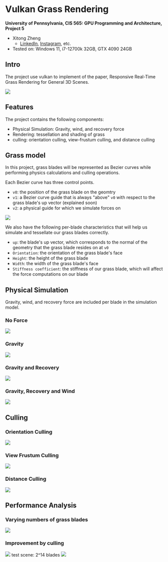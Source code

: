 Vulkan Grass Rendering
==================================

**University of Pennsylvania, CIS 565: GPU Programming and Architecture, Project 5**

* Xitong Zheng
  * [LinkedIn](https://www.linkedin.com/in/xitong-zheng-5b6543205/), [Instagram](https://www.instagram.com/simonz_zheng/), etc.
* Tested on: Windows 11, i7-12700k 32GB, GTX 4090 24GB

## Intro
The project use vulkan to implement of the paper, Responsive Real-Time Grass Rendering for General 3D Scenes.

![](./img/demo1.gif)

## Features
The project contains the following components:
- Physical Simulation: Gravity, wind, and recovery force
- Rendering: tessellation and shading of grass 
- culling: orientation culling, view-frustum culling, and distance culling

## Grass model
In this project, grass blades will be represented as Bezier curves while performing physics calculations and culling operations. 

Each Bezier curve has three control points.
* `v0`: the position of the grass blade on the geomtry
* `v1`: a Bezier curve guide that is always "above" `v0` with respect to the grass blade's up vector (explained soon)
* `v2`: a physical guide for which we simulate forces on

![](./img/grass_model.png)

We also have the following per-blade characteristics that will help us simulate and tessellate our grass blades correctly.
* `up`: the blade's up vector, which corresponds to the normal of the geometry that the grass blade resides on at `v0`
* `Orientation`: the orientation of the grass blade's face
* `Height`: the height of the grass blade
* `Width`: the width of the grass blade's face
* `Stiffness coefficient`: the stiffness of our grass blade, which will affect the force computations on our blade



## Physical Simulation
Gravity, wind, and recovery force are included per blade in the simulation model. 
### No Force
![](./img/grass_no_force.png)
### Gravity
![](./img/grass_only_gravity.png)
### Gravity and Recovery
![](./img/grass_gravity_recovery1.png)
### Gravity, Recovery and Wind
![](./img/all_force_grass.gif)

## Culling

### Orientation Culling
![](./img/orientation_culling.gif)

### View Frustum Culling
![](./img/View_frustum_culling.gif)

### Distance Culling
![](./img/distance_culling.gif)

## Performance Analysis
### Varying numbers of grass blades
![](./img/FPS_vs_number_of_blades.png)

### Improvement by culling
![](./img/Culling_Impact_on_Performance.png)
test scene: 2^14 blades
![](./img/culling_test_scene.png)
